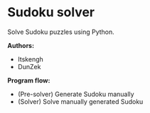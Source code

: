 # Sudoku solver

Solve Sudoku puzzles using Python.

**Authors:**
- Itskengh
- DunZek

**Program flow:**
- (Pre-solver) Generate Sudoku manually
- (Solver) Solve manually generated Sudoku
